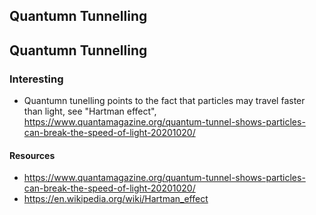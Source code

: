 ## Quantumn Tunnelling
## Quantumn Tunnelling

### Interesting
* Quantumn tunelling points to the fact that particles may travel faster than light, see "Hartman effect", https://www.quantamagazine.org/quantum-tunnel-shows-particles-can-break-the-speed-of-light-20201020/


#### Resources
* https://www.quantamagazine.org/quantum-tunnel-shows-particles-can-break-the-speed-of-light-20201020/
* https://en.wikipedia.org/wiki/Hartman_effect